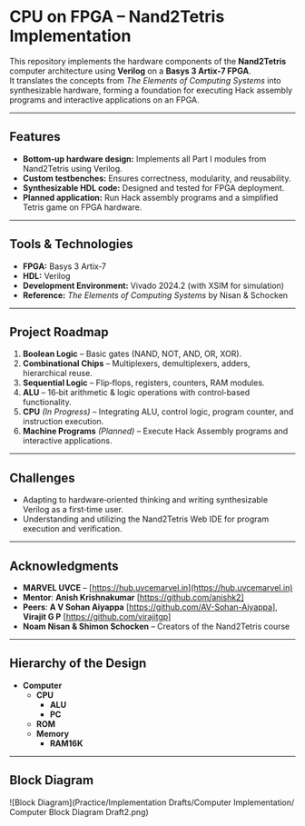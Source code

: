 # CPU on FPGA – Nand2Tetris Implementation

This repository implements the hardware components of the **Nand2Tetris** computer architecture using **Verilog** on a **Basys 3 Artix‑7 FPGA**.  
It translates the concepts from *The Elements of Computing Systems* into synthesizable hardware, forming a foundation for executing Hack assembly programs and interactive applications on an FPGA.

---

## Features
- **Bottom‑up hardware design:** Implements all Part I modules from Nand2Tetris using Verilog.
- **Custom testbenches:** Ensures correctness, modularity, and reusability.
- **Synthesizable HDL code:** Designed and tested for FPGA deployment.
- **Planned application:** Run Hack assembly programs and a simplified Tetris game on FPGA hardware.

---

## Tools & Technologies
- **FPGA:** Basys 3 Artix‑7  
- **HDL:** Verilog  
- **Development Environment:** Vivado 2024.2 (with XSIM for simulation)  
- **Reference:** *The Elements of Computing Systems* by Nisan & Schocken  

---

## Project Roadmap
1. **Boolean Logic** – Basic gates (NAND, NOT, AND, OR, XOR).  
2. **Combinational Chips** – Multiplexers, demultiplexers, adders, hierarchical reuse.  
3. **Sequential Logic** – Flip‑flops, registers, counters, RAM modules.  
4. **ALU** – 16‑bit arithmetic & logic operations with control‑based functionality.  
5. **CPU** *(In Progress)* – Integrating ALU, control logic, program counter, and instruction execution.  
6. **Machine Programs** *(Planned)* – Execute Hack Assembly programs and interactive applications.  

---

## Challenges
- Adapting to hardware‑oriented thinking and writing synthesizable Verilog as a first‑time user.  
- Understanding and utilizing the Nand2Tetris Web IDE for program execution and verification.  

---

## Acknowledgments
- **MARVEL UVCE** – [https://hub.uvcemarvel.in](https://hub.uvcemarvel.in)
- **Mentor**: **Anish Krishnakumar** [https://github.com/anishk2]
- **Peers**: **A V Sohan Aiyappa** [https://github.com/AV-Sohan-Aiyappa], **Virajit G P** [https://github.com/virajitgp]
- **Noam Nisan & Shimon Schocken** – Creators of the Nand2Tetris course  

---

## Hierarchy of the Design 
  - **Computer**
    - **CPU**
      - **ALU**
      - **PC**
    - **ROM**
    - **Memory**
      - **RAM16K**

---

## Block Diagram
![Block Diagram](Practice/Implementation Drafts/Computer Implementation/ Computer Block Diagram Draft2.png)

